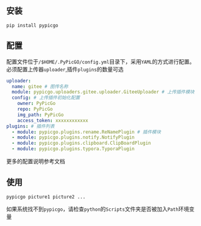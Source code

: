 
## 安装

```shell
pip install pypicgo
```

## 配置

配置文件位于`/$HOME/.PyPicGO/config.yml`目录下，采用`YAML`的方式进行配置。必须配置上传器`uploader`,插件`plugins`的数量可选

```yaml
uploader:
  name: gitee # 图传名称
  module: pypicgo.uploaders.gitee.uploader.GiteeUploader # 上传插件模块
  config: # 上传插件初始化配置
    owner: PyPicGo
    repo: PyPicGo
    img_path: PyPicGo
    access_token: xxxxxxxxxxxx
plugins: # 插件列表
  - module: pypicgo.plugins.rename.ReNamePlugin # 插件模块
  - module: pypicgo.plugins.notify.NotifyPlugin
  - module: pypicgo.plugins.clipboard.ClipBoardPlugin
  - module: pypicgo.plugins.typora.TyporaPlugin
```

更多的配置说明参考文档

## 使用

```shell
pypicgo picture1 picture2 ...
```

如果系统找不到`pypicgo`，请检查`python`的`Scripts`文件夹是否被加入`Path`环境变量

